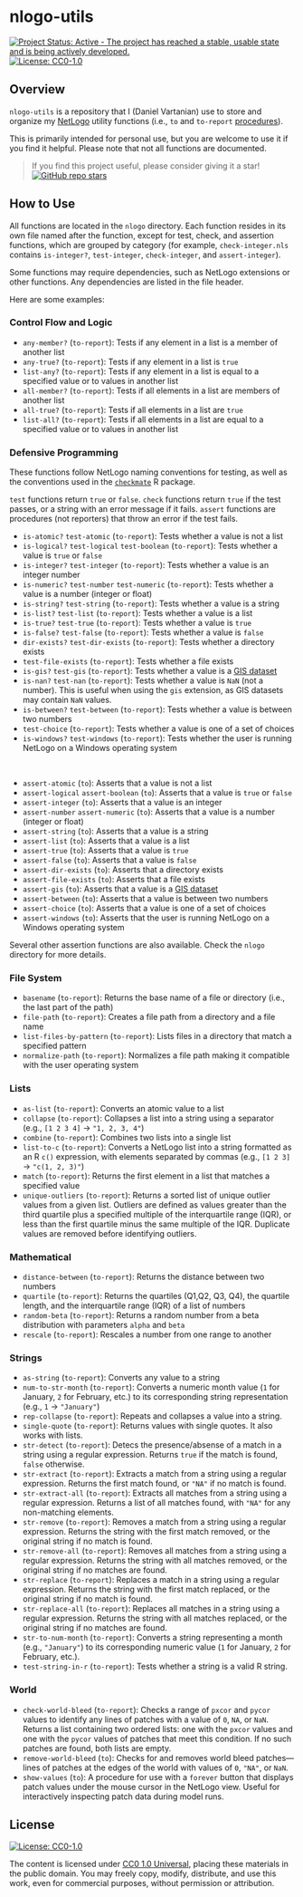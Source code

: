 # nlogo-utils

<!-- badges: start -->
[![Project Status: Active - The project has reached a stable, usable state and is being actively developed.](https://www.repostatus.org/badges/latest/active.svg)](https://www.repostatus.org/#active)
[![License: CC0-1.0](https://img.shields.io/badge/license-CC0_1.0-lightgrey.svg)](http://creativecommons.org/publicdomain/zero/1.0/)
<!-- badges: end -->

## Overview

`nlogo-utils` is a repository that I (Daniel Vartanian) use to store and organize my [NetLogo](https://ccl.northwestern.edu/netlogo/) utility functions (i.e., `to` and `to-report` [procedures](https://ccl.northwestern.edu/netlogo/docs/programming.html#procedures)).

This is primarily intended for personal use, but you are welcome to use it if you find it helpful. Please note that not all functions are documented.

> If you find this project useful, please consider giving it a star! &nbsp; [![GitHub repo stars](https://img.shields.io/github/stars/danielvartan/nlogo-utils)](https://github.com/danielvartan/nlogo-utils)

## How to Use

All functions are located in the `nlogo` directory. Each function resides in its own file named after the function, except for test, check, and assertion functions, which are grouped by category (for example, `check-integer.nls` contains `is-integer?`, `test-integer`, `check-integer`, and `assert-integer`).

Some functions may require dependencies, such as NetLogo extensions or other functions. Any dependencies are listed in the file header.

Here are some examples:

### Control Flow and Logic

- `any-member?` (`to-report`): Tests if any element in a list is a member of another list
- `any-true?` (`to-report`): Tests if any element in a list is `true`
- `list-any?` (`to-report`): Tests if any element in a list is equal to a specified value or to values in another list
- `all-member?` (`to-report`): Tests if all elements in a list are members of another list
- `all-true?` (`to-report`): Tests if all elements in a list are `true`
- `list-all?` (`to-report`): Tests if all elements in a list are equal to a specified value or to values in another list

### Defensive Programming

These functions follow NetLogo naming conventions for testing, as well as the conventions used in the [`checkmate`](https://mllg.github.io/checkmate/) R package.

`test` functions return `true` or `false`. `check` functions return `true` if the test passes, or a string with an error message if it fails. `assert` functions are procedures (not reporters) that throw an error if the test fails.

- `is-atomic?` `test-atomic` (`to-report`): Tests whether a value is not a list
- `is-logical?` `test-logical` `test-boolean` (`to-report`): Tests whether a value is `true` or `false`
- `is-integer?` `test-integer` (`to-report`): Tests whether a value is an integer number
- `is-numeric?` `test-number` `test-numeric` (`to-report`): Tests whether a value is a number (integer or float)
- `is-string?` `test-string` (`to-report`): Tests whether a value is a string
- `is-list?` `test-list` (`to-report`): Tests whether a value is a list
- `is-true?` `test-true` (`to-report`): Tests whether a value is `true`
- `is-false?` `test-false` (`to-report`): Tests whether a value is `false`
- `dir-exists?` `test-dir-exists` (`to-report`): Tests whether a directory exists
- `test-file-exists` (`to-report`): Tests whether a file exists
- `is-gis?` `test-gis` (`to-report`): Tests whether a value is a [GIS dataset](https://ccl.northwestern.edu/netlogo/docs/gis.html#gis:type-of)
- `is-nan?` `test-nan` (`to-report`): Tests whether a value is `NaN` (not a number). This is useful when using the `gis` extension, as GIS datasets may contain `NaN` values.
- `is-between?` `test-between` (`to-report`): Tests whether a value is between two numbers
- `test-choice` (`to-report`): Tests whether a value is one of a set of choices
- `is-windows?` `test-windows` (`to-report`): Tests whether the user is running NetLogo on a Windows operating system

<br>

- `assert-atomic` (`to`): Asserts that a value is not a list
- `assert-logical` `assert-boolean` (`to`): Asserts that a value is `true` or `false`
- `assert-integer` (`to`): Asserts that a value is an integer
- `assert-number` `assert-numeric` (`to`): Asserts that a value is a number (integer or float)
- `assert-string` (`to`): Asserts that a value is a string
- `assert-list` (`to`): Asserts that a value is a list
- `assert-true` (`to`): Asserts that a value is `true`
- `assert-false` (`to`): Asserts that a value is `false`
- `assert-dir-exists` (`to`): Asserts that a directory exists
- `assert-file-exists` (`to`): Asserts that a file exists
- `assert-gis` (`to`): Asserts that a value is a [GIS dataset](https://ccl.northwestern.edu/netlogo/docs/gis.html#gis:type-of)
- `assert-between` (`to`): Asserts that a value is between two numbers
- `assert-choice` (`to`): Asserts that a value is one of a set of choices
- `assert-windows` (`to`): Asserts that the user is running NetLogo on a Windows operating system

Several other assertion functions are also available. Check the `nlogo` directory for more details.

### File System

- `basename` (`to-report`): Returns the base name of a file or directory (i.e., the last part of the path)
- `file-path` (`to-report`): Creates a file path from a directory and a file name
- `list-files-by-pattern` (`to-report`): Lists files in a directory that match a specified pattern
- `normalize-path` (`to-report`): Normalizes a file path making it compatible with the user operating system

### Lists

- `as-list` (`to-report`): Converts an atomic value to a list
- `collapse` (`to-report`): Collapses a list into a string using a separator (e.g., `[1 2 3 4]` → `"1, 2, 3, 4"`)
- `combine` (`to-report`): Combines two lists into a single list
- `list-to-c` (`to-report`): Converts a NetLogo list into a string formatted as an R `c()` expression, with elements separated by commas (e.g., `[1 2 3]` → `"c(1, 2, 3)"`)
- `match` (`to-report`): Returns the first element in a list that matches a specified value
- `unique-outliers` (`to-report`): Returns a sorted list of unique outlier values from a given list. Outliers are defined as values greater than the third quartile plus a specified multiple of the interquartile range (IQR), or less than the first quartile minus the same multiple of the IQR. Duplicate values are removed before identifying outliers.

### Mathematical

- `distance-between` (`to-report`): Returns the distance between two numbers
- `quartile` (`to-report`): Returns the quartiles (Q1,Q2, Q3, Q4), the quartile length, and the interquartile range (IQR) of a list of numbers
- `random-beta` (`to-report`): Returns a random number from a beta distribution with parameters `alpha` and `beta`
- `rescale` (`to-report`): Rescales a number from one range to another

### Strings

- `as-string` (`to-report`): Converts any value to a string
- `num-to-str-month` (`to-report`): Converts a numeric month value (`1` for January, `2` for February, etc.) to its corresponding string representation (e.g., `1` → `"January"`)
- `rep-collapse` (`to-report`): Repeats and collapses a value into a string.
- `single-quote` (`to-report`): Returns values with single quotes. It also works with lists.
- `str-detect` (`to-report`): Detecs the presence/absense of a match in a string using a regular expression. Returns `true` if the match is found, `false` otherwise.
- `str-extract` (`to-report`): Extracts a match from a string using a regular expression. Returns the first match found, or `"NA"` if no match is found.
- `str-extract-all` (`to-report`): Extracts all matches from a string using a regular expression. Returns a list of all matches found, with `"NA"` for any non-matching elements.
- `str-remove` (`to-report`): Removes a match from a string using a regular expression. Returns the string with the first match removed, or the original string if no match is found.
- `str-remove-all` (`to-report`): Removes all matches from a string using a regular expression. Returns the string with all matches removed, or the original string if no matches are found.
- `str-replace` (`to-report`): Replaces a match in a string using a regular expression. Returns the string with the first match replaced, or the original string if no match is found.
- `str-replace-all` (`to-report`): Replaces all matches in a string using a regular expression. Returns the string with all matches replaced, or the original string if no matches are found.
- `str-to-num-month` (`to-report`): Converts a string representing a month (e.g., `"January"`) to its corresponding numeric value (`1`  for January, `2` for February, etc.).
- `test-string-in-r` (`to-report`): Tests whether a string is a valid R string.

### World

- `check-world-bleed` (`to-report`): Checks a range of `pxcor` and `pycor` values to identify any lines of patches with a value of `0`, `NA`, or `NaN`. Returns a list containing two ordered lists: one with the `pxcor` values and one with the `pycor` values of patches that meet this condition. If no such patches are found, both lists are empty.
- `remove-world-bleed` (`to`): Checks for and removes world bleed patches—lines of patches at the edges of the world with values of `0`, `"NA"`, or `NaN`.
- `show-values` (`to`): A procedure for use with a `forever` button that displays patch values under the mouse cursor in the NetLogo view. Useful for interactively inspecting patch data during model runs.

## License

[![License: CC0-1.0](https://img.shields.io/badge/license-CC0_1.0-lightgrey.svg)](http://creativecommons.org/publicdomain/zero/1.0/)

The content is licensed under [CC0 1.0 Universal](https://creativecommons.org/publicdomain/zero/1.0/), placing these materials in the public domain. You may freely copy, modify, distribute, and use this work, even for commercial purposes, without permission or attribution.
